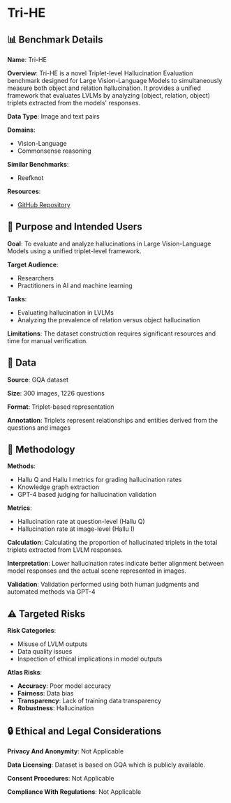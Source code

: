 # Tri-HE

## 📊 Benchmark Details

**Name**: Tri-HE

**Overview**: Tri-HE is a novel Triplet-level Hallucination Evaluation benchmark designed for Large Vision-Language Models to simultaneously measure both object and relation hallucination. It provides a unified framework that evaluates LVLMs by analyzing (object, relation, object) triplets extracted from the models' responses.

**Data Type**: Image and text pairs

**Domains**:
- Vision-Language
- Commonsense reasoning

**Similar Benchmarks**:
- Reefknot

**Resources**:
- [GitHub Repository](https://github.com/wujunjie1998/Tri-HE)

## 🎯 Purpose and Intended Users

**Goal**: To evaluate and analyze hallucinations in Large Vision-Language Models using a unified triplet-level framework.

**Target Audience**:
- Researchers
- Practitioners in AI and machine learning

**Tasks**:
- Evaluating hallucination in LVLMs
- Analyzing the prevalence of relation versus object hallucination

**Limitations**: The dataset construction requires significant resources and time for manual verification.

## 💾 Data

**Source**: GQA dataset

**Size**: 300 images, 1226 questions

**Format**: Triplet-based representation

**Annotation**: Triplets represent relationships and entities derived from the questions and images

## 🔬 Methodology

**Methods**:
- Hallu Q and Hallu I metrics for grading hallucination rates
- Knowledge graph extraction
- GPT-4 based judging for hallucination validation

**Metrics**:
- Hallucination rate at question-level (Hallu Q)
- Hallucination rate at image-level (Hallu I)

**Calculation**: Calculating the proportion of hallucinated triplets in the total triplets extracted from LVLM responses.

**Interpretation**: Lower hallucination rates indicate better alignment between model responses and the actual scene represented in images.

**Validation**: Validation performed using both human judgments and automated methods via GPT-4

## ⚠️ Targeted Risks

**Risk Categories**:
- Misuse of LVLM outputs
- Data quality issues
- Inspection of ethical implications in model outputs

**Atlas Risks**:
- **Accuracy**: Poor model accuracy
- **Fairness**: Data bias
- **Transparency**: Lack of training data transparency
- **Robustness**: Hallucination

## 🔒 Ethical and Legal Considerations

**Privacy And Anonymity**: Not Applicable

**Data Licensing**: Dataset is based on GQA which is publicly available.

**Consent Procedures**: Not Applicable

**Compliance With Regulations**: Not Applicable
